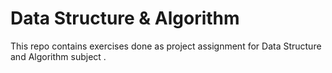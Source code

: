 # Data Structure & Algorithm
This repo contains exercises done as  project assignment for  Data Structure and Algorithm subject .
